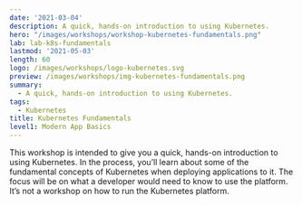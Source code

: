 ```yaml
---
date: '2021-03-04'
description: A quick, hands-on introduction to using Kubernetes.
hero: "/images/workshops/workshop-kubernetes-fundamentals.png"
lab: lab-k8s-fundamentals
lastmod: '2021-05-03'
length: 60
logo: /images/workshops/logo-kubernetes.svg
preview: /images/workshops/img-kubernetes-fundamentals.png
summary:
  - A quick, hands-on introduction to using Kubernetes.
tags:
  - Kubernetes
title: Kubernetes Fundamentals
level1: Modern App Basics
---
```


This workshop is intended to give you a quick, hands-on introduction to using Kubernetes. In the process, you’ll learn about some of the fundamental concepts of Kubernetes when deploying applications to it. The focus will be on what a developer would need to know to use the platform. It’s not a workshop on how to run the Kubernetes platform.
